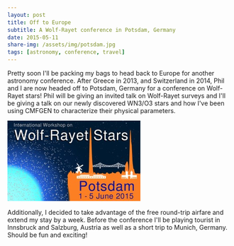 ```yaml
---
layout: post
title: Off to Europe
subtitle: A Wolf-Rayet conference in Potsdam, Germany
date: 2015-05-11
share-img: /assets/img/potsdam.jpg
tags: [astronomy, conference, travel]
---
```


Pretty soon I'll be packing my bags to head back to Europe for another astronomy conference. After Greece in 2013, and Switzerland in 2014, Phil and I are now headed off to Potsdam, Germany for a conference on Wolf-Rayet stars! Phil will be giving an invited talk on Wolf-Rayet surveys and I'll be giving a talk on our newly discovered WN3/O3 stars and how I've been using CMFGEN to characterize their physical parameters.

![potsdam](/assets/img/potsdam.jpg)

Additionally, I decided to take advantage of the free round-trip airfare and extend my stay by a week. Before the conference I'll be playing tourist in Innsbruck and Salzburg, Austria as well as a short trip to Munich, Germany. Should be fun and exciting!